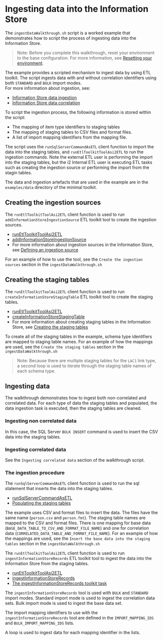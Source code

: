 # Ingesting data into the Information Store

The `ingestDataWalkthrough.sh` script is a worked example that demonstrates how to script the process of ingesting data into the Information Store.

> Note: Before you complete this walkthrough, reset your environment to the base configuration. For more information, see [Resetting your environment](./reset_walkthroughs.md).

The example provides a scripted mechanism to ingest data by using ETL toolkit. The script ingests data with and without correlation identifiers using both `STANDARD` and `BULK` import modes.  
For more information about ingestion, see:
- [Information Store data ingestion](https://www.ibm.com/support/knowledgecenter/SSXVTH_4.3.2/com.ibm.i2.iap.admin.ingestion.doc/data_ingestion.html) 
- [Information Store data correlation](https://www.ibm.com/support/knowledgecenter/SSXVTH_4.3.2/com.ibm.i2.iap.admin.correlation.doc/c_correlation_intro.html)

To script the ingestion process, the following information is stored within the script:  

* The mapping of item type identifiers to staging tables
* The mapping of staging tables to CSV files and format files.
* A list of import mapping identifiers from the mapping file.

The script uses the `runSqlServerCommandAsETL` client function to import the data into the staging tables, and `runEtlToolkitToolAsi2ETL` to run the ingestion commands.
Note the external ETL user is performing the import into the staging tables, but the i2 Internal ETL user is executing ETL tasks such as creating the ingestion source or performing the import from the stagin tables.

The data and ingestion artefacts that are used in the example are in the `examples/data` directory of the minimal toolkit. 

## <a name="creatingtheingestionsources"></a> Creating the ingestion sources

The `runEtlToolkitToolAsi2ETL` client function is used to run `addInformationStoreIngestionSource` ETL toolkit tool to create the ingestion sources.
* [runEtlToolkitToolAsi2ETL](../tools%20and%20functions/client_functions.md#runetltoolkittoolasi2etl)
* [addInformationStoreIngestionSource](../tools%20and%20functions/etl_tools.md#addinformationstoreingestionsource)
* For more information about ingestion sources in the Information Store, see [Defining an ingestion source](https://www.ibm.com/support/knowledgecenter/SSXVTH_4.3.2/com.ibm.i2.iap.admin.ingestion.doc/define_ingestion_source.html)

For an example of how to use the tool, see the `Create the ingestion sources` section in the `ingestDataWalkthrough.sh`

## <a name="creatingthestagingtables"></a> Creating the staging tables

The `runEtlToolkitToolAsi2ETL` client function is used to run `createInformationStoreStagingTable` ETL toolkit tool to create the staging tables.
* [runEtlToolkitToolAsi2ETL](../tools%20and%20functions/client_functions.md#runetltoolkittoolasi2etl)
* [createInformationStoreStagingTable](../tools%20and%20functions/etl_tools.md#createinformationstorestagingtable)
* For more information about creating staging tables in the Information Store, see [Creating the staging tables](https://www.ibm.com/support/knowledgecenter/SSXVTH_4.3.2/com.ibm.i2.iap.admin.ingestion.doc/create_staging_stables.html)

To create all of the staging tables in the example, schema type identifiers are mapped to staging table names. For an example of how the mappings are used, see the `Create the staging tables` section in the `ingestDataWalkthrough.sh`

> Note: Because there are multiple staging tables for the `LAC1` link type, a second loop is used to iterate through the staging table names of each schema type.

## <a name="ingestingdata"></a> Ingesting data

The walkthrough demonstrates how to ingest both non-correlated and correlated data.
For each type of data the staging tables and populated, the data ingestion task is executed, then the staging tables are cleaned.

### <a name="ingestingnoncorrelateddata"></a> Ingesting non correlated data

In this case, the SQL Server `BULK INSERT` command is used to insert the CSV data into the staging tables.

### <a name="ingestingcorrelateddata"></a> Ingesting correlated data

See the `Ingesting correlated data` section of the walkthrough script. 

### <a name="theingestionprocedure"></a> The ingestion procedure

The `runSqlServerCommandAsETL` client function is used to run the sql statement that inserts the data into the staging tables.
* [runSqlServerCommandAsETL](../tools%20and%20functions/client_functions.md#runsqlservercommandasetl)
* [Populating the staging tables](https://www.ibm.com/support/knowledgecenter/SSXVTH_4.3.2/com.ibm.i2.iap.admin.ingestion.doc/c_stage_data.html)

The example uses CSV and format files to insert the data. The files have the same name (`person.csv` and `person.fmt`). The staging table names are mapped to the CSV and format files. There is one mapping for base data (`BASE_DATA_TABLE_TO_CSV_AND_FORMAT_FILE_NAME`) and one for correlation data (`CORRELATED_DATA_TABLE_AND_FORMAT_FILE_NAME`).
For an example of how the mappings are used, see the `Insert the base data into the staging tables` section in the `ingestDataWalkthrough.sh`

The `runEtlToolkitToolAsi2ETL` client function is used to run `ingestInformationStoreRecords` ETL toolkit tool to ingest the data into the Information Store from the staging tables.
* [runEtlToolkitToolAsi2ETL](../tools%20and%20functions/client_functions.md#runetltoolkittoolasi2etl)
* [ingestInformationStoreRecords](../tools%20and%20functions/etl_tools.md#ingestinformationstorerecords)
* [The ingestInformationStoreRecords toolkit task](https://www.ibm.com/support/knowledgecenter/SSXVTH_4.3.2/com.ibm.i2.iap.admin.ingestion.doc/ingestion_command.html)

The `ingestInformationStoreRecords` tool is used with `BULK` and `STANDARD` import modes. Standard import mode is used to ingest the correlation data sets.
Bulk import mode is used to ingest the base data set.

The import mapping identifiers to use with the `ingestInformationStoreRecords` tool are defined in the `IMPORT_MAPPING_IDS` and `BULK_IMPORT_MAPPING_IDS` lists.

A loop is used to ingest data for each mapping identifier in the lists. 